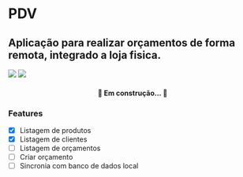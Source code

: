 # PDV
## Aplicação para realizar orçamentos de forma remota, integrado a loja fisica.

<img src="https://img.shields.io/static/v1?label=NodeJS&message=1.22.5&color=025868&style=flat"/>  <img src="https://img.shields.io/static/v1?label=yarn&message=12.18.4&color=025868&style=flat"/> 


<h4 align="center"> 
	🚧 Em construção... 🚧
</h4>

### Features

- [x] Listagem de produtos
- [x] Listagem de clientes
- [ ] Listagem de orçamentos
- [ ] Criar orçamento
- [ ] Sincronia com banco de dados local
